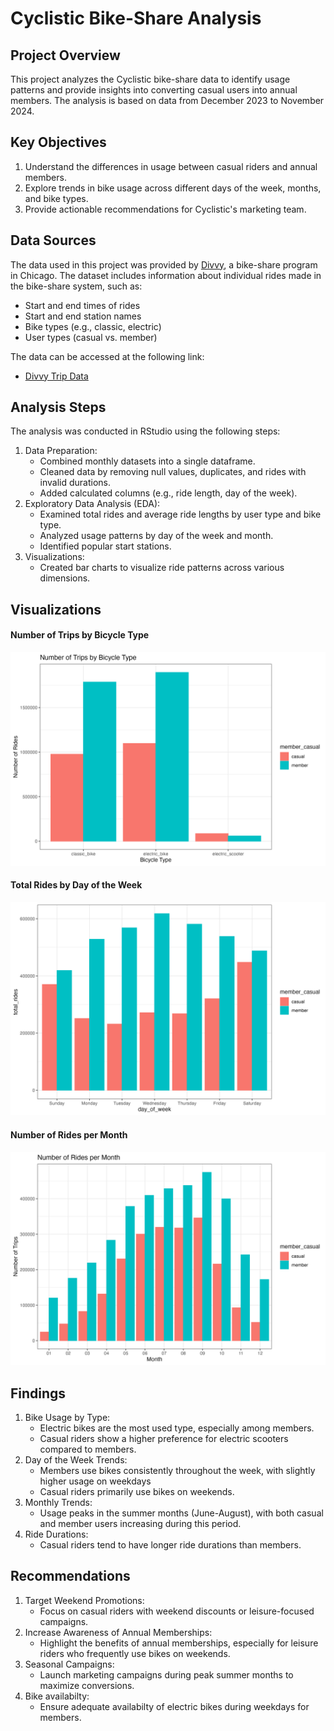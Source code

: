 # Cyclistic Bike-Share Analysis
## Project Overview
This project analyzes the Cyclistic bike-share data to identify usage patterns and provide insights into converting casual users into annual members. The analysis is based on data from December 2023 to November 2024.

## Key Objectives
1. Understand the differences in usage between casual riders and annual members.
2. Explore trends in bike usage across different days of the week, months, and bike types.
3. Provide actionable recommendations for Cyclistic's marketing team.

## Data Sources
The data used in this project was provided by [Divvy](https://divvy-tripdata.s3.amazonaws.com/index.html), a bike-share program in Chicago. The dataset includes information about individual rides made in the bike-share system, such as:
- Start and end times of rides
- Start and end station names
- Bike types (e.g., classic, electric)
- User types (casual vs. member)

The data can be accessed at the following link:
- [Divvy Trip Data](https://divvy-tripdata.s3.amazonaws.com/index.html)

## Analysis Steps
The analysis was conducted in RStudio using the following steps:
1. Data Preparation:
   - Combined monthly datasets into a single dataframe.
   - Cleaned data by removing null values, duplicates, and rides with invalid durations.
   - Added calculated columns (e.g., ride length, day of the week).
2. Exploratory Data Analysis (EDA):
   - Examined total rides and average ride lengths by user type and bike type.
   - Analyzed usage patterns by day of the week and month.
   - Identified popular start stations.
3. Visualizations:
   - Created bar charts to visualize ride patterns across various dimensions.

## Visualizations
#### Number of Trips by Bicycle Type
![Number of Trips by Bicycle Type](visuals/num_trips_by_bike.png)

#### Total Rides by Day of the Week
![Total Rides by Day of the Week](visuals/rides_by_day_of_week.png)

#### Number of Rides per Month
![Number of Rides per Month](visuals/rides_by_month.png)

## Findings
1. Bike Usage by Type:
   - Electric bikes are the most used type, especially among members.
   - Casual riders show a higher preference for electric scooters compared to members.
2. Day of the Week Trends:
   - Members use bikes consistently throughout the week, with slightly higher usage on weekdays
   - Casual riders primarily use bikes on weekends.
3. Monthly Trends:
   - Usage peaks in the summer months (June-August), with both casual and member users increasing during this period.
4. Ride Durations:
   - Casual riders tend to have longer ride durations than members.

## Recommendations
1. Target Weekend Promotions:
   - Focus on casual riders with weekend discounts or leisure-focused campaigns.
2. Increase Awareness of Annual Memberships:
   - Highlight the benefits of annual memberships, especially for leisure riders who frequently use bikes on weekends.
3. Seasonal Campaigns:
   - Launch marketing campaigns during peak summer months to maximize conversions.
4. Bike availabilty:
   - Ensure adequate availabilty of electric bikes during weekdays for members.
